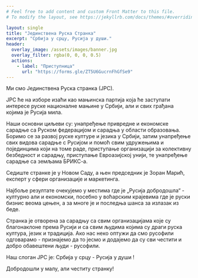 ```yaml
---
# Feel free to add content and custom Front Matter to this file.
# To modify the layout, see https://jekyllrb.com/docs/themes/#overriding-theme-defaults

layout: single
title: "Јединствена Руска Странка"
excerpt: "Србија у срцу, Русија у души."
header:
  overlay_image: /assets/images/banner.jpg
  overlay_filter: rgba(0, 0, 0, 0.5)
  actions:
    - label: "Приступница"
      url: "https://forms.gle/ZT5U6GucrnFhGfSe9"
---
```


Ми смо Јединствена Руска странка (ЈРС).

ЈРС ће на изборе изаћи као мањинска партија која ће заступати интересе руске националне мањине у Србији, али и свих грађана којима је Русија мила. 

Наши основни циљеви су: унапређење привредне и економске сарадње са Руском федерацијом и сарадња у области образовања. Боримо се за развој руске културе и језика у Србији, затим унапређење свих видова сарадње с Русијом и помоћ свим удружењима и појединцима који на томе раде, приступање организацији за колективну безбедност и сарадњу, приступање Евроазијској унији, те унапређење сарадње са земљама БРИКС-а. 

Седиште странке је у Новом Саду, а њен председник је Зоран Марић, експерт у сфери организације и маркетинга. 

Најбоље резултате очекујемо у местима где је „Русија добродошла“ - културно али и економски, посебно у воћарским крајевима где је руски бизнис веома цењен, а за многе је и последња шанса за излазак из беде.

Странка је отворена за сарадњу са свим организацијама које су благонаклоне према Русији и са свим људима којима су драги руска култура, језик и традиција.
Ако нас неко оптужи да смо русофили одговарамо - признајемо да то јесмо и додајемо да су сви честити и добро обавештени људи - русофили.

Наш слоган ЈРС је: Србија у срцу - Русија у души !

Добродошли у малу, али честиту странку!

